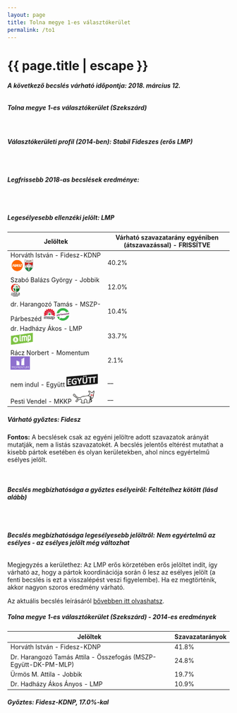 ```yaml
---
layout: page
title: Tolna megye 1-es választókerület
permalink: /to1
---
```


<h1 class="page-title">{{ page.title | escape }}</h1>

<div class="section">
    <div class="row">
          <div class="col s12"><h6><span><strong>A következő becslés várható időpontja: 2018. március 12.</strong></span></h6>
		  <h5>Tolna megye 1-es választókerület (Szekszárd)</h5>
<br/><h6><strong>Választókerületi profil (2014-ben): <span id="profil">Stabil Fideszes (erős LMP)</span></strong></h6>
<br/>
<h6><strong>Legfrissebb 2018-as becslések eredménye:</strong></h6><br/>
			<h5><strong>Legesélyesebb ellenzéki jelölt: <span id="masodik">LMP </span><span id="esely2"></span><span></span></strong></h5>
<table class="striped">
              <thead>
                <tr>
                    <th>Jelöltek</th>
                    <th>Várható szavazatarány egyéniben (átszavazással) - FRISSÍTVE</th>
                </tr>
              </thead>
              <tbody>
             <tr>
                  <td>Horváth István - Fidesz-KDNP <img src="images/fideszkdnp_logo.png" style="width:55px;height:30px;"></td>
				  <td id="id_fidesz">40.2%</td>
			</tr>
			<tr><td>Szabó Balázs György - Jobbik <img src="images/jobbik_logo.png" style="width:23px;height:30px;"></td><td id="id_jobbik">12.0%</td></tr>
<tr>
                  <td>dr. Harangozó Tamás - MSZP-Párbeszéd <img src="images/mszpparbeszed_logo.png" style="width:60px;height:30px;"></td>
				  <td id="id_baloldal">10.4%</td>
			</tr>
			<tr>
                  <td>dr. Hadházy Ákos - LMP <img src="images/lmp_logo.png" style="width:52px;height:30px;"></td>
				  <td id="lmp">33.7%</td>
			</tr>
			<tr>
				  <td>Rácz Norbert - Momentum <img src="images/momentum_logo.png" style="width:44px;height:30px;"></td>
				  <td id="id_momentum">2.1%</td>
			</tr>
<tr>
<td>nem indul -  Együtt <img src="images/egyutt_logo2.png" style="width:71px;height:30px;"></td>
<td id="id_egyutt">__</td>
</tr>        
<tr>
<td>Pesti Vendel - MKKP <img src="images/mkkp_logo.png" style="width:49px;height:30px;"></td>
<td id="id_mkkp">__</td>
</tr>        
              </tbody>
            </table><h5>Várható győztes: <span id="gyoztes">Fidesz </span><span id="esely"></span><span></span></h5>
			
			
<p><strong>Fontos:</strong> A becslések csak az egyéni jelöltre adott szavazatok arányát mutatják, nem a listás szavazatokét. A becslés jelentős eltérést mutathat a kisebb pártok esetében és olyan kerületekben, ahol nincs egyértelmű esélyes jelölt.</p>
<br/>
			<h6><strong>Becslés megbízhatósága a győztes esélyeiről: Feltételhez kötött (lásd alább)</strong> </h6>
<br/><h6><strong>Becslés megbízhatósága legesélyesebb jelöltről:</strong> <strong><span id="biztos_jelolt">Nem egyértelmű az esélyes - az esélyes jelölt még változhat</span></strong></h6>
<p>Megjegyzés a kerülethez: Az LMP erős körzetében erős jelöltet indít, így várható az, hogy a pártok koordinációja során ő lesz az esélyes jelölt (a fenti becslés is ezt a visszalépést veszi figyelembe). Ha ez megtörténik, akkor nagyon szoros eredmény várható.</p>
<p>Az aktuális becslés leírásáról <a href="../metodologia#0305">bővebben itt olvashatsz</a>.</p>
          </div>
    </div>
</div>

<div class="section">
    <div class="row">
          <div class="col s12">
		  <h5>Tolna megye 1-es választókerület (Szekszárd) - 2014-es eredmények</h5>
            <table class="striped">
              <thead>
                <tr>
                    <th>Jelöltek</th>
                    <th>Szavazatarányok</th>
                </tr>
              </thead>
              <tbody>
             <tr>
                  <td>Horváth István - Fidesz-KDNP</td>
				  <td>41.8%</td>
			</tr>
			<tr>
			      <td>Dr. Harangozó Tamás Attila - Összefogás (MSZP-Együtt-DK-PM-MLP)</td>
				  <td>24.8%</td>  
			</tr>
			<tr>
			      <td>Ürmös M. Attila - Jobbik</td>
				  <td>19.7%</td>
			</tr>
			<tr>
				  <td>Dr. Hadházy Ákos Ányos - LMP</td>
				  <td>10.9%</td>
			</tr>  	
              </tbody>
            </table>
			<h5>Győztes: Fidesz-KDNP, 17.0%-kal</h5>
          </div>
    </div>
</div>
